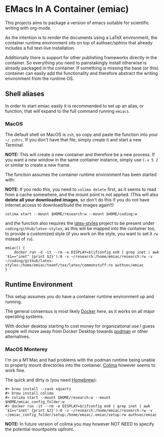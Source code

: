 # EMacs In A Container (emiac)

This projects aims to package a version of emacs suitable for scientific writing with org-mode.

As the intention is to render the documents using a LaTeX environment, the container runtime environment sits on top of authsec/sphinx that already includes a full text-live installation.

Additionally there is support for other publishing frameworks directly in the container. So everything you need to painstakingly install otherwise is already packaged in the container. If something is missing the base (or this) container can easily add the functionality and therefore abstract the writing environment from the runtime OS.

## Shell aliases

In order to start emiac easily it is recommended to set up an alias, or function, that will expand to the full command running `emiacs`.

### MacOS

The default shell on MacOS is `zsh`, so copy and paste the function into your `~/.zshrc`. If you don't have that file, simply create it and start a new Terminal.

**NOTE:** This will create a new container and therefore be a new process. If you want a new window in the same container instance, simply use `C-x 5 2` or similar to create a new frame.

The function assumes the container runtime environment has been started with:

**NOTE:** If you redo this, you need to `colima delete` first, as it seems to read from a cache somewhere, and the mount point is not applied. (This will also **delete all your downloaded images**, so don't do this if you do not have internet access to download/build the images again!!)

```
colima start --mount $HOME/research:w --mount $HOME/coding:w
```

and the function also requires the [latex-styles](https://github.com/authsec/latex-styles) project to be present under `coding/github/latex-styles`, as this will be mapped into the container too, to provide a customized style (if you work on the style, you want to set it `rw` instead of `ro`).

```
emiac() {
    docker run -d -it --rm -e DISPLAY=$(ifconfig en0 | grep inet | awk '$1=="inet" {print $2}'):0 -v ~/research:/home/emiac/research:rw -v ~/coding/github/latex-styles:/home/emiac/texmf/tex/latex/commonstuff:ro authsec/emiac 
}
```

## Runtime Environment

This setup assumes you do have a container runtime environment up and running.

The general consensus is most likely [Docker](https://www.docker.com/) here, as it works on all major operating systems.

With docker desktop starting to cost money for organizational use I guess people will move away from Docker Desktop towards [podman](https://podman.io/) or other alternatives.

### MacOS Monterey

I'm on a M1 Mac and had problems with the podman runtime being unable to properly mount directories into the container. [Colima](https://github.com/abiosoft/colima) however seems to work fine.

The quick and dirty is (you need [Homebrew](https://brew.sh/)):

```
#> brew install --cask xquartz
#> brew install colima
#> colima start --mount $HOME/research:w --mount $HOME/emiac_config_folder:w
#> docker run -it --rm -e DISPLAY=$(ifconfig en0 | grep inet | awk '$1=="inet" {print $2}'):0 -v ~/research:/home/emiac/research:rw -v ~/emiac_config_folder/setup:/home/emiac/.emiac/setup:rw authsec/emiac
```

**NOTE:** In future version of colima you may however NOT NEED to specify the potential mountpoints upfront.